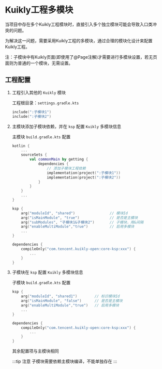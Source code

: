 # Kuikly工程多模块

当项目中存在多个Kuikly工程模块时，直接引入多个独立模块可能会导致入口类冲突的问题。

为解决这一问题，需要采用Kuikly工程的多模块，通过合理的模块化设计来配置Kuikly工程。

注：子模块中有Kuikly页面(即使用了@Page注解)才需要进行多模块设置，若无页面则为普通的一个模块，无需设置。

## 工程配置

1. 工程引入其他的 `Kuikly` 模块

   工程根目录：`settings.gradle.kts`
    ```settings.gradle.kts
    include(":子模块1")
    include(":子模块2")
    ```

2. 主模块添加子模块依赖，并在 `ksp` 配置 `Kuikly` 多模块信息

    主模块 `build.gradle.kts` 配置
    ```build.gradle.kts
    kotlin {
        ...
        sourceSets {
            val commonMain by getting {
                dependencies {
                    // 添加子模块工程依赖
                    implementation(project(":子模块1"))    
                    implementation(project(":子模块2"))
                }
            }
        }
        ...
    }
    
    ksp {
        arg("moduleId", "shared")                // 模块Id
        arg("isMainModule", "true")              // 是否是主模块
        arg("subModules", "子模块1&子模块2")       // 子模块，用&间隔
        arg("enableMultiModule","true")          // 启用多模块
        ...
    }
   
    dependencies {
        compileOnly("com.tencent.kuikly-open:core-ksp:xxx") {
            ...
        }
    }

    ```

3. 子模块在 `ksp` 配置 `Kuikly` 多模块信息
    
    子模块 `build.gradle.kts` 配置
    ```build.gradle.kts
    ksp {
        arg("moduleId", "shared1")        // 标识模块Id
        arg("isMainModule", "false")      // 是否是主模块
        arg("enableMultiModule","true")   // 启用多模块
        ...
    }
   
    dependencies {
        compileOnly("com.tencent.kuikly-open:core-ksp:xxx") {
            ...
        }
    }

   ```    
   其余配置项与主模块相同

    :::tip 注意
    子模块需要依赖主模块编译，不能单独存在
    :::

